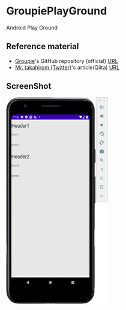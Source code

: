 # GroupiePlayGround
Android Play Ground

## Reference material
- [Groupie](https://github.com/lisawray/groupie)'s GitHub repository (official) [URL](https://github.com/lisawray/groupie)
- [Mr. takahirom (Twitter)](https://twitter.com/new_runnable)'s article(Qiita) [URL](https://qiita.com/takahirom/items/4125d7c871fad534d3c2)

## ScreenShot
<img src="https://github.com/Daishin16/GroupiePlayGround/blob/master/image/screenshot.png" width="270px" height="550">
